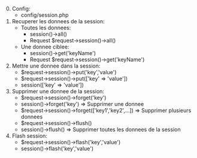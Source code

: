 0. Config:
    - config/session.php
1. Recuperer les donnees de la session:
    - Toutes les donnees:
        - session()->all()
        - Request $request->session()->all()
    - Une donnee ciblee:
        - session()->get('keyName')
        - Request $request->session()->get('keyName')
2. Mettre une donnee dans la session:
    - $request->session()->put('key','value')
    - $request->session()->put(['key' => 'value'])
    - session(['key' => 'value'])
3. Supprimer une donnee de la session:
    - $request->session()->forget('key')
    -  session()->forget('key')
        => Supprimer une donnee
    - $request->session()->forget(['key1','key2',...])
        => Supprimer plusieurs donnees
    - $request->session()->flush()
    - session()->flush()
        => Supprimer toutes les donnees de la session
4. Flash session:
    - $request->session()->flash('key','value')
    - session()->flash('key','value')